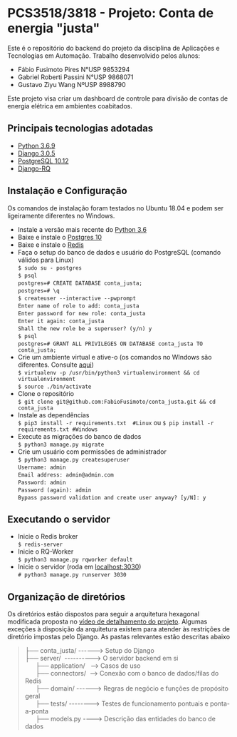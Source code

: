 ﻿# PCS3518/3818 - Projeto: Conta de energia "justa"
Este é o repositório do backend do projeto da disciplina de Aplicações e Tecnologias em Automação. Trabalho desenvolvido pelos alunos:
- Fábio Fusimoto Pires N°USP 9853294
- Gabriel Roberti Passini N°USP 9868071
- Gustavo Ziyu Wang NºUSP 8988790

Este projeto visa criar um dashboard de controle para divisão de contas de energia elétrica em ambientes coabitados.

## Principais tecnologias adotadas
- [Python 3.6.9](https://www.python.org/about/)
- [Django 3.0.5](https://www.djangoproject.com/)
- [PostgreSQL 10.12](https://www.postgresql.org/)
- [Django-RQ](https://github.com/rq/django-rq)

## Instalação e Configuração
Os comandos de instalação foram testados no Ubuntu 18.04 e podem ser ligeiramente diferentes no Windows.
- Instale a versão mais recente do [Python 3.6](https://www.python.org/downloads/)
- Baixe e instale o [Postgres 10](https://www.postgresql.org/download/)
- Baixe e instale o [Redis](https://redis.io/topics/quickstart)
- Faça o setup do banco de dados e usuário do PostgreSQL (comando válidos para Linux)<br/>
`$ sudo su - postgres`<br/>
`$ psql`<br/>
`postgres=# CREATE DATABASE conta_justa;`<br/>
`postgres=# \q`<br/>
`$ createuser --interactive --pwprompt`<br/>
`Enter name of role to add: conta_justa`<br/>
`Enter password for new role: conta_justa`<br/>
`Enter it again: conta_justa`<br/>
`Shall the new role be a superuser? (y/n) y`<br/>
`$ psql`<br/>
`postgres=# GRANT ALL PRIVILEGES ON DATABASE conta_justa TO conta_justa;`<br/>
- Crie um ambiente virtual e ative-o (os comandos no WIndows são diferentes. Consulte [aqui](https://docs.python.org/3/library/venv.html))<br/>
`$ virtualenv -p /usr/bin/python3 virtualenvironment && cd virtualenvironment`<br/>
 `$ source ./bin/activate`<br/>
- Clone o repositório<br/>
`$ git clone git@github.com:FabioFusimoto/conta_justa.git && cd conta_justa`<br/>
- Instale as dependências<br/>
`$ pip3 install -r requirements.txt  #Linux`  ou `$ pip install -r requirements.txt #Windows`<br/>
- Execute as migrações do banco de dados<br/>
`$ python3 manage.py migrate`<br/>
- Crie um usuário com permissões de administrador<br/>
`$ python3 manage.py createsuperuser`<br/>
`Username: admin`<br/>
`Email address: admin@admin.com`<br/>
`Password: admin`<br/>
`Password (again): admin`<br/>
`Bypass password validation and create user anyway? [y/N]: y`<br/>

## Executando o servidor
- Inicie o Redis broker<br/>
`$ redis-server`
- Inicie o RQ-Worker<br/>
`$ python3 manage.py rqworker default`
- Inicie o servidor (roda em [localhost:3030](localhost:3030))<br/>
`# python3 manage.py runserver 3030`<br/>

## Organização de diretórios
Os diretórios estão dispostos para seguir a arquitetura hexagonal modificada proposta no [vídeo de detalhamento do projeto](https://www.youtube.com/watch?v=7ZmzBEF5uiQ&list=UUH9esjC9hxJvEErKOnuPiXQ). Algumas exceções à disposição da arquitetura existem para atender às restrições de diretório impostas pelo Django. As pastas relevantes estão descritas abaixo

>├── conta_justa/ ------>  Setup do Django<br/>
>├── server/  &nbsp;----------> O servidor backend em si<br/>
> &nbsp; &nbsp; &nbsp; ├── application/ &nbsp;&nbsp;--> Casos de uso<br/>
> &nbsp; &nbsp; &nbsp; ├── connectors/ &nbsp;--> Conexão com o banco de dados/filas do Redis<br/>
> &nbsp; &nbsp; &nbsp; ├── domain/ ------> Regras de negócio e funções de propósito geral<br/>
> &nbsp; &nbsp; &nbsp; ├── tests/ --------> Testes de funcionamento pontuais e ponta-a-ponta<br/>
> &nbsp; &nbsp; &nbsp; ├── models.py ----> Descrição das entidades do banco de dados<br/>
